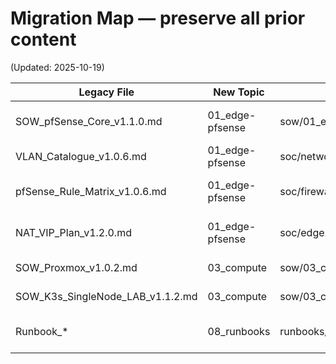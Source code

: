 # Migration Map — preserve all prior content
(Updated: 2025-10-19)

| Legacy File | New Topic | New Path | Notes |
|-------------|-----------|----------|-------|
| SOW_pfSense_Core_v1.1.0.md | 01_edge-pfsense | sow/01_edge-pfsense/SOW.md | Merged with IPv6, NAT/VIP, Rule Matrix |
| VLAN_Catalogue_v1.0.6.md | 01_edge-pfsense | soc/network.vlans.yml | Authoritative VLAN list |
| pfSense_Rule_Matrix_v1.0.6.md | 01_edge-pfsense | soc/firewall.rules.yml | IF groups + per-VLAN overrides |
| NAT_VIP_Plan_v1.2.0.md | 01_edge-pfsense | soc/edge.wan.yml | VIPs + outbound NAT policy |
| SOW_Proxmox_v1.0.2.md | 03_compute | sow/03_compute/03a_proxmox/SOW.md | Cluster‑ready single node |
| SOW_K3s_SingleNode_LAB_v1.1.2.md | 03_compute | sow/03_compute/03b_k3s/SOW.md | LAB k3s with Traefik/MetalLB |
| Runbook_* | 08_runbooks | runbooks/ | Consolidated operator manuals |
